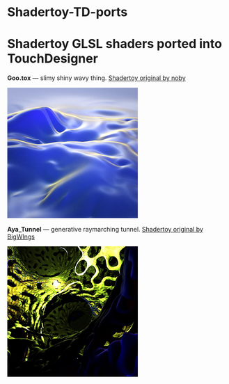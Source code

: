# Shadertoy-TD-ports
Shadertoy GLSL shaders ported into TouchDesigner
======

**Goo.tox** — slimy shiny wavy thing. [Shadertoy original by noby](https://www.shadertoy.com/view/lllBDM)

![Goo](https://github.com/exsstas/Shadertoy-TD-ports/blob/master/Goo.jpg "Goo")


**Aya_Tunnel** — generative raymarching tunnel. [Shadertoy original by BigWIngs](https://www.shadertoy.com/view/WtfXzB)

![Aya_Tunnel](https://github.com/exsstas/Shadertoy-TD-ports/blob/master/AyaTunnel.jpg "Aya Tunnel")
